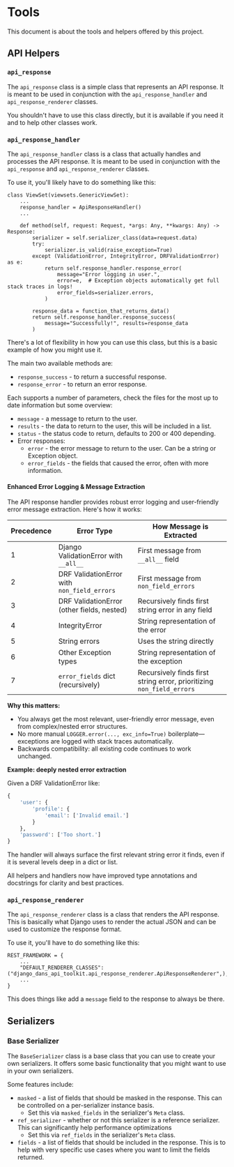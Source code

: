 # Tools

This document is about the tools and helpers offered by this project.


## API Helpers

### `api_response`

The `api_response` class is a simple class that represents an API response. It is meant to be used in conjunction with the `api_response_handler` and `api_response_renderer` classes.

You shouldn't have to use this class directly, but it is available if you need it and to help other classes work.



### `api_response_handler`

The `api_response_handler` class is a class that actually handles and processes the API response. It is meant to be used in conjunction with the `api_response` and `api_response_renderer` classes.

To use it, you'll likely have to do something like this:

```
class ViewSet(viewsets.GenericViewSet):
    ...
    response_handler = ApiResponseHandler()
    ...

    def method(self, request: Request, *args: Any, **kwargs: Any) -> Response:
        serializer = self.serializer_class(data=request.data)
        try:
            serializer.is_valid(raise_exception=True)
        except (ValidationError, IntegrityError, DRFValidationError) as e:
            return self.response_handler.response_error(
                message="Error logging in user.",
                error=e,  # Exception objects automatically get full stack traces in logs!
                error_fields=serializer.errors,
            )

        response_data = function_that_returns_data()
        return self.response_handler.response_success(
            message="Successfully!", results=response_data
        )
```

There's a lot of flexibility in how you can use this class, but this is a basic example of how you might use it.

The main two available methods are:
- `response_success` - to return a successful response.
- `response_error` - to return an error response.

Each supports a number of parameters, check the files for the most up to date information but some overview:
- `message` - a message to return to the user.
- `results` - the data to return to the user, this will be included in a list.
- `status` - the status code to return, defaults to 200 or 400 depending.
- Error responses:
    - `error` - the error message to return to the user. Can be a string or Exception object.
    - `error_fields` - the fields that caused the error, often with more information.

#### Enhanced Error Logging & Message Extraction

The API response handler provides robust error logging and user-friendly error message extraction. Here's how it works:

| Precedence | Error Type                                      | How Message is Extracted                                  |
|------------|-------------------------------------------------|-----------------------------------------------------------|
| 1          | Django ValidationError with `__all__`            | First message from `__all__` field                        |
| 2          | DRF ValidationError with `non_field_errors`      | First message from `non_field_errors`                     |
| 3          | DRF ValidationError (other fields, nested)       | Recursively finds first string error in any field         |
| 4          | IntegrityError                                   | String representation of the error                        |
| 5          | String errors                                    | Uses the string directly                                  |
| 6          | Other Exception types                            | String representation of the exception                    |
| 7          | `error_fields` dict (recursively)                | Recursively finds first string error, prioritizing `non_field_errors` |

**Why this matters:**
- You always get the most relevant, user-friendly error message, even from complex/nested error structures.
- No more manual `LOGGER.error(..., exc_info=True)` boilerplate—exceptions are logged with stack traces automatically.
- Backwards compatibility: all existing code continues to work unchanged.

**Example: deeply nested error extraction**

Given a DRF ValidationError like:

```python
{
    'user': {
        'profile': {
            'email': ['Invalid email.']
        }
    },
    'password': ['Too short.']
}
```
The handler will always surface the first relevant string error it finds, even if it is several levels deep in a dict or list.

All helpers and handlers now have improved type annotations and docstrings for clarity and best practices.


### `api_response_renderer`

The `api_response_renderer` class is a class that renders the API response. This is basically what Django uses to render the actual JSON and can be used to customize the response format.

To use it, you'll have to do something like this:

```
REST_FRAMEWORK = {
    ...
    "DEFAULT_RENDERER_CLASSES": ("django_dans_api_toolkit.api_response_renderer.ApiResponseRenderer",),
    ...
}
```

This does things like add a `message` field to the response to always be there.



## Serializers

### Base Serializer

The `BaseSerializer` class is a base class that you can use to create your own serializers. It offers some basic functionality that you might want to use in your own serializers.

Some features include:
- `masked` - a list of fields that should be masked in the response. This can be controlled on a per-serializer instance basis.
    - Set this via `masked_fields` in the serializer's `Meta` class.
- `ref_serializer` - whether or not this serializer is a reference serializer. This can significantly help performance optimizations
    - Set this via `ref_fields` in the serializer's `Meta` class.
- `fields` - a list of fields that should be included in the response. This is to help with very specific use cases where you want to limit the fields returned.

